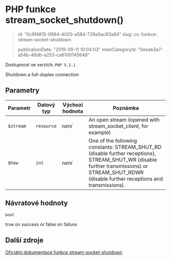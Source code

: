 PHP funkce stream_socket_shutdown()
===================================

> id: "0c9f4815-0984-4020-a584-728a5ac93a84"
> slug:
> 	cs: funkce-stream-socket-shutdown
>
> publicationDate: "2019-09-11 10:04:03"
> mainCategoryId: "0eeab3a7-a54b-46db-a253-ca6100145648"

Dostupnost ve verzích: `PHP 5.2.1`

Shutdown a full-duplex connection


Parametry
--------------

| Parametr | Datový typ | Výchozí hodnota | Poznámka |
|-----|-----|-----|-----|
| `$stream` | `resource` | *není* | An open stream (opened with stream_socket_client, for example) |
| `$how` | `int` | *není* | One of the following constants: STREAM_SHUT_RD (disable further receptions), STREAM_SHUT_WR (disable further transmissions) or STREAM_SHUT_RDWR (disable further receptions and transmissions). |


Návratové hodnoty
----------------

`bool`

true on success or false on failure.

Další zdroje
------------

[Oficiální dokumentace funkce stream-socket-shutdown](https://www.php.net/manual/en/function.stream-socket-shutdown.php)
